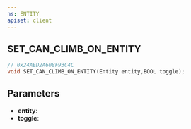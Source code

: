 ```yaml
---
ns: ENTITY
apiset: client
---
```

## SET_CAN_CLIMB_ON_ENTITY

```c
// 0x24AED2A608F93C4C
void SET_CAN_CLIMB_ON_ENTITY(Entity entity,BOOL toggle);
```


## Parameters
* **entity**:
* **toggle**: